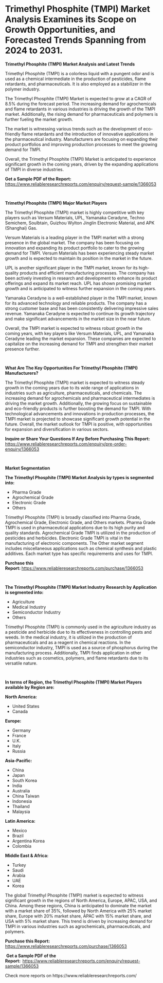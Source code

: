<p><h1>Trimethyl Phosphite (TMPI) Market Analysis Examines its Scope on Growth Opportunities, and Forecasted Trends Spanning from 2024 to 2031.</h1></p><p><strong>Trimethyl Phosphite (TMPI) Market Analysis and Latest Trends</strong></p>
<p><p>Trimethyl Phosphite (TMPI) is a colorless liquid with a pungent odor and is used as a chemical intermediate in the production of pesticides, flame retardants, and pharmaceuticals. It is also employed as a stabilizer in the polymer industry.</p><p>The Trimethyl Phosphite (TMPI) Market is expected to grow at a CAGR of 8.5% during the forecast period. The increasing demand for agrochemicals and flame retardants in various industries is driving the growth of the TMPI market. Additionally, the rising demand for pharmaceuticals and polymers is further fueling the market growth.</p><p>The market is witnessing various trends such as the development of eco-friendly flame retardants and the introduction of innovative applications in the pharmaceutical industry. Manufacturers are focusing on expanding their product portfolios and improving production processes to meet the growing demand for TMPI.</p><p>Overall, the Trimethyl Phosphite (TMPI) Market is anticipated to experience significant growth in the coming years, driven by the expanding applications of TMPI in diverse industries.</p></p>
<p><strong>Get a Sample PDF of the Report:&nbsp;</strong> <a href="https://www.reliableresearchreports.com/enquiry/request-sample/1366053">https://www.reliableresearchreports.com/enquiry/request-sample/1366053</a></p>
<p>&nbsp;</p>
<p><strong>Trimethyl Phosphite (TMPI) Major Market Players</strong></p>
<p><p>The Trimethyl Phosphite (TMPI) market is highly competitive with key players such as Versum Materials, UPL, Yamanaka Ceradyne, Techno Semichem, Soulbtain, Guizhou Wylton Jinglin Electronic Material, and APK (Shanghai) Gas.</p><p>Versum Materials is a leading player in the TMPI market with a strong presence in the global market. The company has been focusing on innovation and expanding its product portfolio to cater to the growing demand for TMPI. Versum Materials has been experiencing steady market growth and is expected to maintain its position in the market in the future.</p><p>UPL is another significant player in the TMPI market, known for its high-quality products and efficient manufacturing processes. The company has been actively investing in research and development to enhance its product offerings and expand its market reach. UPL has shown promising market growth and is anticipated to witness further expansion in the coming years.</p><p>Yamanaka Ceradyne is a well-established player in the TMPI market, known for its advanced technology and reliable products. The company has a strong customer base and has been consistently delivering impressive sales revenue. Yamanaka Ceradyne is expected to continue its growth trajectory and make significant advancements in the market size in the near future.</p><p>Overall, the TMPI market is expected to witness robust growth in the coming years, with key players like Versum Materials, UPL, and Yamanaka Ceradyne leading the market expansion. These companies are expected to capitalize on the increasing demand for TMPI and strengthen their market presence further.</p></p>
<p>&nbsp;</p>
<p><strong>What Are The Key Opportunities For Trimethyl Phosphite (TMPI) Manufacturers?</strong></p>
<p><p>The Trimethyl Phosphite (TMPI) market is expected to witness steady growth in the coming years due to its wide range of applications in industries such as agriculture, pharmaceuticals, and chemicals. The increasing demand for agrochemicals and pharmaceutical intermediates is driving the market growth. Additionally, the growing focus on sustainable and eco-friendly products is further boosting the demand for TMPI. With technological advancements and innovations in production processes, the TMPI market is projected to showcase significant growth potential in the future. Overall, the market outlook for TMPI is positive, with opportunities for expansion and diversification in various sectors.</p></p>
<p><strong>Inquire or Share Your Questions If Any Before Purchasing This Report:</strong> <a href="https://www.reliableresearchreports.com/enquiry/pre-order-enquiry/1366053">https://www.reliableresearchreports.com/enquiry/pre-order-enquiry/1366053</a></p>
<p>&nbsp;</p>
<p><strong>Market Segmentation</strong></p>
<p><strong>The Trimethyl Phosphite (TMPI) Market Analysis by types is segmented into:</strong></p>
<p><ul><li>Pharma Grade</li><li>Agrochemical Grade</li><li>Electronic Grade</li><li>Others</li></ul></p>
<p><p>Trimethyl Phosphite (TMPI) is broadly classified into Pharma Grade, Agrochemical Grade, Electronic Grade, and Others markets. Pharma Grade TMPI is used in pharmaceutical applications due to its high purity and quality standards. Agrochemical Grade TMPI is utilized in the production of pesticides and herbicides. Electronic Grade TMPI is vital in the manufacturing of electronic components. The Other market segment includes miscellaneous applications such as chemical synthesis and plastic additives. Each market type has specific requirements and uses for TMPI.</p></p>
<p><strong>Purchase this Report:&nbsp;</strong><a href="https://www.reliableresearchreports.com/purchase/1366053">https://www.reliableresearchreports.com/purchase/1366053</a></p>
<p>&nbsp;</p>
<p><strong>The Trimethyl Phosphite (TMPI) Market Industry Research by Application is segmented into:</strong></p>
<p><ul><li>Agriculture</li><li>Medical Industry</li><li>Semiconductor Industry</li><li>Others</li></ul></p>
<p><p>Trimethyl Phosphite (TMPI) is commonly used in the agriculture industry as a pesticide and herbicide due to its effectiveness in controlling pests and weeds. In the medical industry, it is utilized in the production of pharmaceuticals and as a reagent in chemical reactions. In the semiconductor industry, TMPI is used as a source of phosphorus during the manufacturing process. Additionally, TMPI finds application in other industries such as cosmetics, polymers, and flame retardants due to its versatile nature.</p></p>
<p>&nbsp;</p>
<p><strong>In terms of Region, the Trimethyl Phosphite (TMPI) Market Players available by Region are:</strong></p>
<p>
    <p> <strong> North America: </strong>
        <ul>
            <li>United States</li>
            <li>Canada</li>
        </ul>
        </p> 
    <p> <strong> Europe: </strong>
        <ul>
            <li>Germany</li>
            <li>France</li>
            <li>U.K.</li>
            <li>Italy</li>
            <li>Russia</li>
        </ul>
        </p> 
    <p> <strong> Asia-Pacific: </strong>
        <ul>
            <li>China</li>
            <li>Japan</li>
            <li>South Korea</li>
            <li>India</li>
            <li>Australia</li>
            <li>China Taiwan</li>
            <li>Indonesia</li>
            <li>Thailand</li>
            <li>Malaysia</li>
        </ul>
        </p> 
    <p> <strong> Latin America: </strong>
        <ul>
            <li>Mexico</li>
            <li>Brazil</li>
            <li>Argentina Korea</li>
            <li>Colombia</li>
        </ul>
        </p> 
    <p> <strong> Middle East & Africa: </strong>
        <ul>
            <li>Turkey</li>
            <li>Saudi</li>
            <li>Arabia</li>
            <li>UAE</li>
            <li>Korea</li>
        </ul>
    </p>
    </p>
<p><p>The global Trimethyl Phosphite (TMPI) market is expected to witness significant growth in the regions of North America, Europe, APAC, USA, and China. Among these regions, China is anticipated to dominate the market with a market share of 35%, followed by North America with 25% market share, Europe with 20% market share, APAC with 15% market share, and USA with 5% market share. This trend is driven by increasing demand for TMPI in various industries such as agrochemicals, pharmaceuticals, and polymers.</p></p>
<p><strong>Purchase this Report: </strong><a href="https://www.reliableresearchreports.com/purchase/1366053">https://www.reliableresearchreports.com/purchase/1366053</a></p>
<p>&nbsp;<strong>Get a Sample PDF of the Report:&nbsp;&nbsp;</strong><a href="https://www.reliableresearchreports.com/enquiry/request-sample/1366053">https://www.reliableresearchreports.com/enquiry/request-sample/1366053</a></p>
<p><strong></strong></p>
<p>Check more reports on https://www.reliableresearchreports.com/</p>